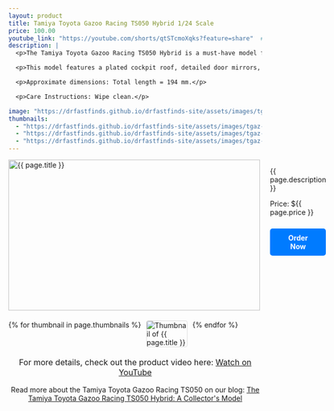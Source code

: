 ```yaml
---
layout: product
title: Tamiya Toyota Gazoo Racing TS050 Hybrid 1/24 Scale
price: 100.00
youtube_link: "https://youtube.com/shorts/qtSTcmoXqks?feature=share"  # Add a YouTube link if you have one
description: |
  <p>The Tamiya Toyota Gazoo Racing TS050 Hybrid is a must-have model for motorsport enthusiasts and collectors alike. Limited to 3 per household, this high-quality kit accurately reproduces the body form of the actual TS050, focusing on aerodynamics and incorporating various aero devices, just like the real vehicle.</p>

  <p>This model features a plated cockpit roof, detailed door mirrors, and front LED lights represented by inlet marks. The kit includes decals for the 7th and 8th cars, along with masking stickers for different colors.</p>

  <p>Approximate dimensions: Total length = 194 mm.</p>

  <p>Care Instructions: Wipe clean.</p>

image: "https://drfastfinds.github.io/drfastfinds-site/assets/images/tgaz.jpg"
thumbnails:
  - "https://drfastfinds.github.io/drfastfinds-site/assets/images/tgaz-1.jpg"
  - "https://drfastfinds.github.io/drfastfinds-site/assets/images/tgaz-2.jpg"
  - "https://drfastfinds.github.io/drfastfinds-site/assets/images/tgaz-3.jpg"
---
```


<div class="product-detail">
    <div class="product-image-box">
        <img class="main-image" src="{{ page.image }}" alt="{{ page.title }}">
    </div>
    <div class="product-text">
        <p>{{ page.description }}</p>
        <p>Price: ${{ page.price }}</p>
        <a href="{{ site.baseurl }}/order" class="buy-now">Order Now</a>
    </div>
</div>

<div class="thumbnail-carousel">
    {% for thumbnail in page.thumbnails %}
    <img class="thumbnail" src="{{ thumbnail }}" alt="Thumbnail of {{ page.title }}">
    {% endfor %}
</div>

<div style="text-align: center;">
    <p class="youtube-link">For more details, check out the product video here: 
        <a href="{{ page.youtube_link }}" target="_blank">Watch on YouTube</a>
    </p>
    <p>Read more about the Tamiya Toyota Gazoo Racing TS050 on our blog: 
        <a href="https://drfastfinds.github.io/drfastfinds-site/collectibles/model%20kits/tamiya/toyota%20gazoo%20racing/ts050%20hybrid/2024/09/25/toyota-gazoo-ts050.html">The Tamiya Toyota Gazoo Racing TS050 Hybrid: A Collector's Model</a>
    </p>
</div>

<style>
.product-detail {
    display: flex;
    align-items: flex-start;
    gap: 20px;
    margin-bottom: 20px;
}

.product-image-box {
    flex-shrink: 0;
    width: 500px; 
    height: 300px; 
    overflow: hidden; 
}

.main-image {
    width: 100%; 
    height: 100%; 
    object-fit: contain; 
    display: block;
}

.product-text {
    max-width: 400px;
    flex-grow: 1;
}

.thumbnail-carousel {
    margin-top: 20px;
    display: flex;
    flex-wrap: wrap; 
    gap: 10px;
    justify-content: flex-start;
}

.thumbnail {
    max-width: 80px;
    cursor: pointer;
    border: 1px solid #ddd;
    border-radius: 4px;
}

.youtube-link {
    text-align: center;
    margin-top: 20px;
    font-size: 16px;
}

.buy-now {
    display: inline-block;
    padding: 10px 20px;
    margin-top: 10px;
    background-color: #007bff;
    color: #fff;
    text-decoration: none;
    border-radius: 5px;
    font-weight: bold;
    text-align: center;
}

.buy-now:hover {
    background-color: #0056b3;
}
</style>

<script>
document.addEventListener('DOMContentLoaded', function() {
    const mainImage = document.querySelector('.main-image');
    const thumbnails = document.querySelectorAll('.thumbnail');

    thumbnails.forEach(thumbnail => {
        thumbnail.addEventListener('click', function() {
            mainImage.src = this.src;
        });
    });
});
</script>
